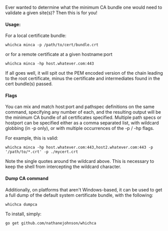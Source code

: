 Ever wanted to determine what the minimum CA bundle one would need to validate a given site(s)?  Then this is for you!

#### Usage:


For a local certificate bundle:


    whichca minca -p /path/to/cert/bundle.crt
    
or for a remote certificate at a given hostname:port
    
    whichca minca -hp host.whatever.com:443
    

If all goes well, it will spit out the PEM encoded version of the chain leading
to the root certificate, minus the certificate and intermediates found in the
cert bundle(s) passed.  


#### Flags
You can mix and match host:port and pathspec definitions on the same command,
specifying any number of each, and the resulting output will be the minimum
CA bundle of all certificates specified.  Multiple path specs or hostport can
be specified either as a comma separated list, with wildcard globbing (in -p
only), or with multiple occurrences of the -p / -hp flags.

For example, this is valid:

    whichca minca -hp host.whatever.com:443,host2.whatever.com:443 -p '/path/to/*.crt' -p ./mycert.crt

Note the single quotes around the wildcard above.  This is necessary to keep
the shell from intercepting the wildcard character.


#### Dump CA command


Additionally, on platforms that aren't Windows-based, it can be used to get
a full dump of the default system certificate bundle, with the following:

    whichca dumpca

To install, simply:

    go get github.com/nathanejohnson/whichca
    
